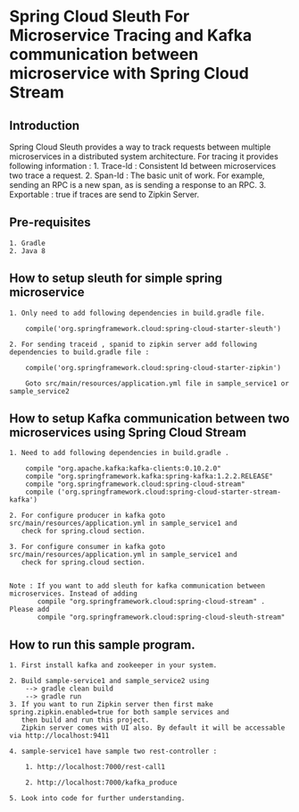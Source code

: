 # Spring Cloud Sleuth For Microservice Tracing and Kafka communication between microservice with Spring Cloud Stream

## Introduction

Spring Cloud Sleuth provides a way to track requests between multiple microservices in a distributed system architecture. For tracing it provides following information :
	1. Trace-Id : Consistent Id between microservices two trace a request.
	2. Span-Id : The basic unit of work. For example, sending an RPC is a new span, as is sending a response to an RPC.
	3. Exportable : true if traces are send to Zipkin Server.


## Pre-requisites
	1. Gradle
	2. Java 8
	
## How to setup sleuth for simple spring microservice

	1. Only need to add following dependencies in build.gradle file.
	    
		compile('org.springframework.cloud:spring-cloud-starter-sleuth')
		
	2. For sending traceid , spanid to zipkin server add following dependencies to build.gradle file :
		
		compile('org.springframework.cloud:spring-cloud-starter-zipkin')
		
		Goto src/main/resources/application.yml file in sample_service1 or sample_service2
		
## How to setup Kafka communication between two microservices using Spring Cloud Stream

	1. Need to add following dependencies in build.gradle .
	  
		compile "org.apache.kafka:kafka-clients:0.10.2.0"
		compile "org.springframework.kafka:spring-kafka:1.2.2.RELEASE"
		compile "org.springframework.cloud:spring-cloud-stream"
		compile ('org.springframework.cloud:spring-cloud-starter-stream-kafka') 
		
	2. For configure producer in kafka goto src/main/resources/application.yml in sample_service1 and 
	   check for spring.cloud section.
	
	3. For configure consumer in kafka goto src/main/resources/application.yml in sample_service1 and 
	   check for spring.cloud section.
	
	
	Note : If you want to add sleuth for kafka communication between microservices. Instead of adding 	       
		   compile "org.springframework.cloud:spring-cloud-stream" . Please add 		   
		   compile "org.springframework.cloud:spring-cloud-sleuth-stream"
		   
## How to run this sample program.
	
	1. First install kafka and zookeeper in your system.

	2. Build sample-service1 and sample_service2 using 
		-->	gradle clean build 
		--> gradle run
	3. If you want to run Zipkin server then first make spring.zipkin.enabled=true for both sample services and
	   then build and run this project.
	   Zipkin server comes with UI also. By default it will be accessable via http://localhost:9411
	   
	4. sample-service1 have sample two rest-controller :
		
		1. http://localhost:7000/rest-call1 
		
		2. http://localhost:7000/kafka_produce 
		
	5. Look into code for further understanding.
		
	   
